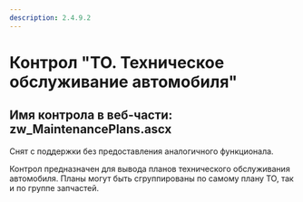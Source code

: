 ```yaml
---
description: 2.4.9.2
---
```


# Контрол "ТО. Техническое обслуживание автомобиля"

## Имя контрола в веб-части: zw\_MaintenancePlans.ascx

Снят с поддержки без предоставления аналогичного функционала.

Контрол предназначен для вывода планов технического обслуживания автомобиля. Планы могут быть сгруппированы по самому плану ТО, так и по группе запчастей.

